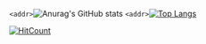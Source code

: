
`<addr>`![Anurag's GitHub stats](https://github-readme-stats.vercel.app/api?username=Orion-News&show_icons=true&theme=onedark)  `<addr>`[![Top Langs](https://github-readme-stats.vercel.app/api/top-langs/?username=Orion-News&layout=compact)](https://github.com/Orion-News/github-readme-stats)

[![HitCount](http://hits.dwyl.com/Orion-News/Orion-News.svg)](http://hits.dwyl.com/Orion-News/Orion-News)
